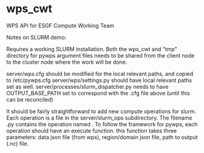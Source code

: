 # wps_cwt
WPS API for ESGF Compute Working Team

Notes on SLURM demo:

Requires a working SLURM installation.  Both the wps_cwt and "tmp"
directory for pywps argument files needs to be shared from the client
node to the cluster node where the work will be done.

server/wps.cfg should be modified for the local relevant paths, and copied to /etc/pywps.cfg
server/wps/settings.py should have local relevant paths set as well.
server/processes/slurm_dispatcher.py needs to have OUTPUT_BASE_PATH set to correspond with the .cfg file above (until this can be reconciled)

It should be fairly straightforward to add new compute operations for slurm.  Each operation is a file in the server/slurm_ops subdirectory.  The filename <x>.py contains the operation named <x>.  To follow the framework for pywps, each operation should have an execute function.  this function takes three parameters:
  data json file (from wps),  region/domain json file,  path to output (.nc) file.
